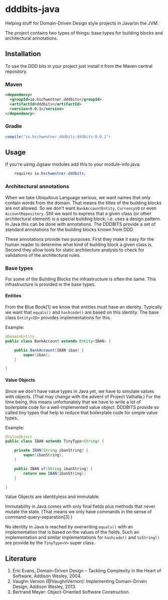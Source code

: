# dddbits-java
Helping stuff for Domain-Driven Design style projects in Java/on the JVM. 
<!-- For similar support in .NET see dddbits-csharp. (Or dddbits-net or dddbits-dotnet???) -->

The project contains two types of things: base types for building blocks and architectural annotations.

## Installation
To use the DDD bits in your project just install it from the Maven central repository.

### Maven

```xml
<dependency>
  <groupId>io.hschwentner.dddbits</groupId>
  <artifactId>dddbits</artifactId>
  <version>0.0.1</version>
</dependency>
```

### Gradle

```groovy
compile("io.hschwentner.dddbits:dddbits:0.0.1")
```

## Usage
If you're using Jigsaw modules add this to your module-info.java:
```java
	requires io.hschwentner.dddbits;
```


### Architectural annotations
When we take Ubiquitous Language serious, we want names that only contain words from the domain.
That means the titles of the building blocks are not allowed.
So we don't want `BankAccountEntity`, `CurrencyVO` or even `AccountRepository`.
Still we want to express that a given class (or other architectural element) is a special building block; i.e. uses a design pattern.
In Java this can be done with annotations.
The DDDBITS provide a set of standard annotations for the building blocks known from DDD.

These annotations provide two purposes.
First they make it easy for the human reader to determine what kind of building block a given class is.
Second they allow tools for static architecture analysis to check for validations of the architectural rules.


### Base types
For some of the Building Blocks the infrastructure is often the same.
This infrastructure is provided in the base types.


#### Entities
From the Blue Book[1] we know that entities must have an identity.
Typically we want that `equals()` and `hashcode()` are based on this identity.
The base class `Entity<ID>` provides implementations for this.

Example:

```java
@DomainEntity
public class BankAccount extends Entity<IBAN> {

    public BankAccount(IBAN iban) {
        super(iban);
    }

}
```


#### Value Objects
Since we don't have value types in Java yet, we have to simulate values with objects.
(That may change with the advent of Project Valhalla.)
For the time being, this means unfortunately that we have to write a lot of boilerplate code for a well-implemented value object.
DDDBITS provide so called tiny types that help to reduce that boilerplate code for simple value types.

Example:

```java
@ValueObject
public class IBAN extends TinyType<String> {

    private IBAN(String ibanString) {
        super(ibanString);
    }

    public IBAN of(String ibanString) {
        return new IBAN(ibanString);
    }

}
```

Value Objects are identityless and immutable.

Immutability in Java comes with only final fields plus methods that never mutate the state.
(That means we only have commands in the sense of command-query-separation[3].)

No identity in Java is reached by overwriting `equals()` with an implementation that is based on the values of the fields.
Such an implementation and similar implementations for `hashcode()` and `toString()` are provide by the `TinyType<V>` super class.

## Literature
1. Eric Evans, Domain-Driven Design – Tackling Complexity in the Heart of Software, Addison Wesley, 2004.
2. Vaughn Vernon (@VaughnVernon): Implementing Domain-Driven Design, Addison Wesley, 2013.
3. Bertrand Meyer: Object-Oriented Software Construction.
